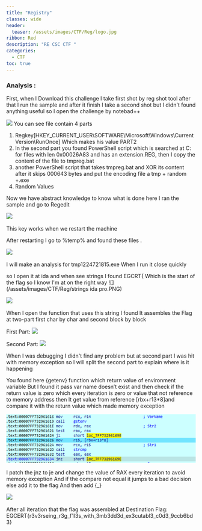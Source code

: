 ```yaml
---
title: "Registry"
classes: wide
header:
  teaser: /assets/images/CTF/Reg/logo.jpg
ribbon: Red
description: "RE CSC CTF "
categories:
  - CTF
toc: true
---
```


### Analysis :

First, when I Download this challenge I take first shot by reg shot tool after that I run the sample and after it finish I take a second shot but I didn't found anything useful so I open the challenge by notebad++

![](/assets/images/CTF/Reg/notepad++.PNG)
You can see  file contain 4 parts 

1) Regkey[HKEY_CURRENT_USER\SOFTWARE\Microsoft\Windows\CurrentVersion\RunOnce]
Which makes his value PART2 
2) In the second part you found  PowerShell script which is searched at C: for files with len 0x00026A83 and has an extension.REG, then I copy the content of the file to tmpreg.bat  
3) another PowerShell script that takes tmpreg.bat and XOR its content after it skips 000643 bytes and put the encoding file a    tmp + random +.exe
4) Random Values

Now we have abstract knowledge to know what is done here 
I ran the sample and go to Regedit


![](/assets/images/CTF/Reg/regedit.PNG)

This key works when we restart the machine 


After restarting I go to %temp% and found these files .

![](/assets/images/CTF/Reg/tempo.PNG)


I will make an analysis for  tmp1224721815.exe
When I run it close quickly 

so I open it at ida and when see strings I found EGCRT{ Which is the start of the flag so I know I'm at on the right way
![](/assets/images/CTF/Reg/strings ida pro.PNG)



![](/assets/images/CTF/Reg/Egcert.PNG)


 When I open the function that uses this string I found It assembles the Flag at two-part first char by char and second block by block

First Part: 
![](/assets/images/CTF/Reg/firstpart.PNG)

Second Part: 
![](/assets/images/CTF/Reg/secondpart.PNG)

When I was debugging I didn't find any problem but at second part 
I was hit with memory exception so I will split the second part to explain where is it happening 


You found here {getenv} function which return value of environment variable 
But I found it pass var name doesn’t exist and then check if the return value is zero which every iteration is zero or value that not reference to memory address then It get value from reference [rbx+r13*8]and compare it with the return value which made memory exception

![](/assets/images/CTF/Osiris/Reg/firstsecond.PNG)


I patch the jnz to je and change the value of RAX every iteration to avoid memory exception 
And if the compare not equal it jumps to a bad decision else add it to the flag
And then add {_} 


![](/assets/images/CTF/Reg/secondsecond.PNG)



After all iteration that the flag was assembled at Destination 
Flag: EGCERT{r3v3rseing_r3g_f1l3s_with_3mb3dd3d_ex3cutabl3_c0d3_9ccb6bd3}




